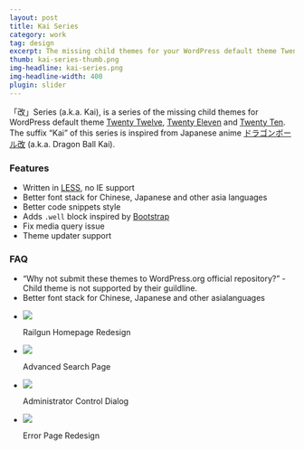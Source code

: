 ```yaml
---
layout: post
title: Kai Series
category: work
tag: design
excerpt: The missing child themes for your WordPress default theme Twenty Twelve, Twenty Eleven and Twenty Ten
thumb: kai-series-thumb.png
img-headline: kai-series.png
img-headline-width: 400
plugin: slider
---
```


<div class=txt>
  <p class=margin-fix>「改」Series (a.k.a. Kai), is a series of the missing child themes for WordPress default theme <a href="http://wordpress.org/extend/themes/twentytwelve">Twenty Twelve</a>, <a href="http://wordpress.org/extend/themes/twentyeleven">Twenty Eleven</a> and <a href="http://wordpress.org/extend/themes/twentyten">Twenty Ten</a>. The suffix “Kai” of this series is inspired from Japanese anime <a href="http://www.toei-anim.co.jp/tv/dragon_kai/">ドラゴンボール改</a> (a.k.a. Dragon Ball Kai).</p>

  <h3>Features</h3>
  <ul>
    <li>Written in <a href="http://lesscss.org/">LESS</a>, no IE support</li>
    <li>Better font stack for Chinese, Japanese and other asia languages</li>
    <li>Better code snippets style</li>
    <li>Adds <code>.well</code> block inspired by <a href="http://getbootstrap.com/">Bootstrap</a></li>
    <li>Fix media query issue</li>
    <li>Theme updater support</li>
  </ul>

  <h3>FAQ</h3>
  <ul>
    <li>“Why not submit these themes to WordPress.org official repository?” - Child theme is not supported by their guildline.</li>
    <li>Better font stack for Chinese, Japanese and other asialanguages</li>
  </ul>
</div>

<div class="flexslider">
  <ul class="slides">
    <li>
      <p class=browser><img src="{{ site.file }}/railgun.png"></p>
      <p class="flex-caption">Railgun Homepage Redesign</p>
    </li>
    <li>
      <p class=browser><img src="{{ site.file }}/railgun-search-large.png"></p>
      <p class="flex-caption">Advanced Search Page</p>
    </li>
    <li>
      <p class=browser><img src="{{ site.file }}/railgun-tag-large.png"></p>
      <p class="flex-caption">Administrator Control Dialog</p>
    </li>
    <li>
      <p class=browser><img src="{{ site.file }}/railgun-error-large.png"></p>
      <p class="flex-caption">Error Page Redesign</p>
    </li>
  </ul>
</div><!-- .flexslider -->

